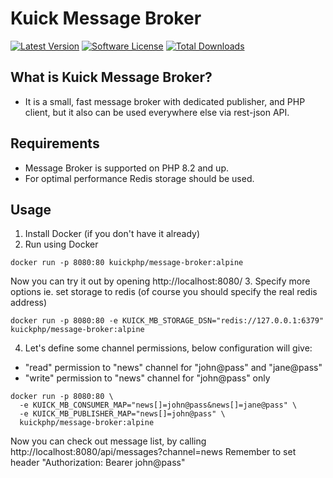 # Kuick Message Broker

[![Latest Version](https://img.shields.io/github/release/milejko/kuick-message-broker.svg?style=flat-square)](https://github.com/milejko/kuick-message-broker)
[![Software License](https://img.shields.io/badge/license-MIT-brightgreen.svg?style=flat-square)](LICENSE)
[![Total Downloads](https://img.shields.io/packagist/dt/kuick/message-broker.svg?style=flat-square)](https://packagist.org/packages/kuick/message-broker)

## What is Kuick Message Broker?

* It is a small, fast message broker with dedicated publisher, and PHP client, but it also can be used everywhere else via rest-json API.

## Requirements

* Message Broker is supported on PHP 8.2 and up.
* For optimal performance Redis storage should be used.

## Usage

1. Install Docker (if you don't have it already)
2. Run using Docker
```
docker run -p 8080:80 kuickphp/message-broker:alpine
```
Now you can try it out by opening http://localhost:8080/
3. Specify more options ie. set storage to redis (of course you should specify the real redis address)
```
docker run -p 8080:80 -e KUICK_MB_STORAGE_DSN="redis://127.0.0.1:6379" kuickphp/message-broker:alpine
```
4. Let's define some channel permissions, below configuration will give:
- "read" permission to "news" channel for "john@pass" and "jane@pass"
- "write" permission to "news" channel for "john@pass" only
```
docker run -p 8080:80 \
  -e KUICK_MB_CONSUMER_MAP="news[]=john@pass&news[]=jane@pass" \
  -e KUICK_MB_PUBLISHER_MAP="news[]=john@pass" \
  kuickphp/message-broker:alpine
```
Now you can check out message list, by calling http://localhost:8080/api/messages?channel=news
Remember to set header "Authorization: Bearer john@pass"
